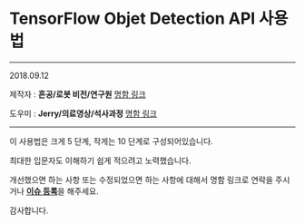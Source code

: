 # TensorFlow Objet Detection API 사용법
---
2018.09.12

제작자 : **흔공/로봇 비전/연구원** [명함 링크](https://open.kakao.com/me/kape67)

도우미 : **Jerry/의료영상/석사과정** [명함 링크](https://open.kakao.com/o/s1BnRpH)

---

이 사용법은 크게 5 단계, 작게는 10 단계로 구성되어있습니다.

최대한 입문자도 이해하기 쉽게 적으려고 노력했습니다.

개선했으면 하는 사항 또는 수정되었으면 하는 사항에 대해서 명함 링크로 연락을 주시거나 [**이슈 등록**](https://github.com/V-AIS/tensorflow/issues)을 해주세요.

감사합니다.

